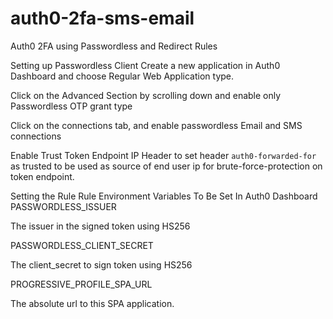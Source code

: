 # auth0-2fa-sms-email
Auth0 2FA using Passwordless and Redirect Rules

Setting up Passwordless Client
Create a new application in Auth0 Dashboard and choose Regular Web Application type.


 

Click on the Advanced Section by scrolling down and enable only Passwordless OTP grant type


 

Click on the connections tab, and enable passwordless Email and SMS connections


Enable Trust Token Endpoint IP Header to set header `auth0-forwarded-for` as trusted to be used as source of end user ip for brute-force-protection on token endpoint.


Setting the Rule
Rule Environment Variables To Be Set In Auth0 Dashboard
PASSWORDLESS_ISSUER

The issuer in the signed token using HS256

PASSWORDLESS_CLIENT_SECRET

The client_secret to sign token using HS256

PROGRESSIVE_PROFILE_SPA_URL

The absolute url to this SPA application.

